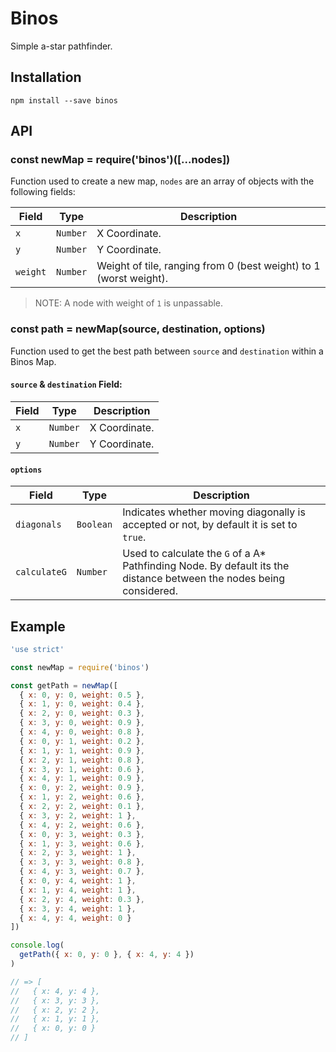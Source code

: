 # Binos

Simple a-star pathfinder.

## Installation

```
npm install --save binos
```

## API

### const newMap = require('binos')([...nodes])

Function used to create a new map, `nodes` are an array of objects with the
following fields:

Field|Type|Description
-|-|-
`x`|`Number`|X Coordinate.
`y`|`Number`|Y Coordinate.
`weight`|`Number`|Weight of tile, ranging from 0 (best weight) to 1 (worst weight).

> NOTE: A node with weight of `1` is unpassable.

### const path = newMap(source, destination, options)

Function used to get the best path between `source` and `destination` within a
Binos Map.

#### `source` & `destination` Field:

Field|Type|Description
-|-|-
`x`|`Number`|X Coordinate.
`y`|`Number`|Y Coordinate.

#### `options`

Field|Type|Description
-|-|-
`diagonals`|`Boolean`|Indicates whether moving diagonally is accepted or not, by default it is set to `true`.
`calculateG`|`Number`|Used to calculate the `G` of a A* Pathfinding Node. By default its the distance between the nodes being considered.

## Example

```javascript
'use strict'

const newMap = require('binos')

const getPath = newMap([
  { x: 0, y: 0, weight: 0.5 },
  { x: 1, y: 0, weight: 0.4 },
  { x: 2, y: 0, weight: 0.3 },
  { x: 3, y: 0, weight: 0.9 },
  { x: 4, y: 0, weight: 0.8 },
  { x: 0, y: 1, weight: 0.2 },
  { x: 1, y: 1, weight: 0.9 },
  { x: 2, y: 1, weight: 0.8 },
  { x: 3, y: 1, weight: 0.6 },
  { x: 4, y: 1, weight: 0.9 },
  { x: 0, y: 2, weight: 0.9 },
  { x: 1, y: 2, weight: 0.6 },
  { x: 2, y: 2, weight: 0.1 },
  { x: 3, y: 2, weight: 1 },
  { x: 4, y: 2, weight: 0.6 },
  { x: 0, y: 3, weight: 0.3 },
  { x: 1, y: 3, weight: 0.6 },
  { x: 2, y: 3, weight: 1 },
  { x: 3, y: 3, weight: 0.8 },
  { x: 4, y: 3, weight: 0.7 },
  { x: 0, y: 4, weight: 1 },
  { x: 1, y: 4, weight: 1 },
  { x: 2, y: 4, weight: 0.3 },
  { x: 3, y: 4, weight: 1 },
  { x: 4, y: 4, weight: 0 }
])

console.log(
  getPath({ x: 0, y: 0 }, { x: 4, y: 4 })
)

// => [
//   { x: 4, y: 4 },
//   { x: 3, y: 3 },
//   { x: 2, y: 2 },
//   { x: 1, y: 1 },
//   { x: 0, y: 0 }
// ]

```
